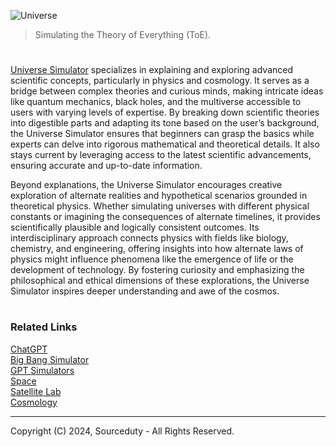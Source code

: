 ![Universe](https://github.com/user-attachments/assets/82161692-3711-4a92-a499-ba4f1ef9938f)

> Simulating the Theory of Everything (ToE).
#

[Universe Simulator](https://chatgpt.com/g/g-67549b16a3b4819180e5d6eb13164992-universe-simulator) specializes in explaining and exploring advanced scientific concepts, particularly in physics and cosmology. It serves as a bridge between complex theories and curious minds, making intricate ideas like quantum mechanics, black holes, and the multiverse accessible to users with varying levels of expertise. By breaking down scientific theories into digestible parts and adapting its tone based on the user’s background, the Universe Simulator ensures that beginners can grasp the basics while experts can delve into rigorous mathematical and theoretical details. It also stays current by leveraging access to the latest scientific advancements, ensuring accurate and up-to-date information.

Beyond explanations, the Universe Simulator encourages creative exploration of alternate realities and hypothetical scenarios grounded in theoretical physics. Whether simulating universes with different physical constants or imagining the consequences of alternate timelines, it provides scientifically plausible and logically consistent outcomes. Its interdisciplinary approach connects physics with fields like biology, chemistry, and engineering, offering insights into how alternate laws of physics might influence phenomena like the emergence of life or the development of technology. By fostering curiosity and emphasizing the philosophical and ethical dimensions of these explorations, the Universe Simulator inspires deeper understanding and awe of the cosmos.

#
### Related Links

[ChatGPT](https://github.com/sourceduty/ChatGPT)
<br>
[Big Bang Simulator](https://github.com/sourceduty/Big_Bang_Simulator/)
<br>
[GPT Simulators](https://github.com/sourceduty/GPT_Simulators)
<br>
[Space](https://github.com/sourceduty/Space)
<br>
[Satellite Lab](https://github.com/sourceduty/Satellite_Lab)
<br>
[Cosmology](https://github.com/sourceduty/Cosmology)

***
Copyright (C) 2024, Sourceduty - All Rights Reserved.
